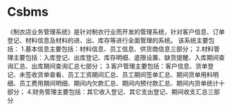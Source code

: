 # Csbms
 《制衣店业务管理系统》是针对制衣行业而开发的管理系统，针对客户信息、订单登记、材料信息及材料的进、出、库存等进行全面管理的系统。 该系统主要包括： 1.基本信息主要包括：材料信息、员工信息、供货商信息三部分； 2.材料管理主要包括：入库登记、出库登记、库存明细、底限设置、缺货提醒、入库期间查询汇总、出库期间查询汇总七部分； 3.客户管理主要包括：客户信息、货单登记、未签收货单查看、员工工资期间汇总、员工期间签单汇总、期间货单用料明细、员工费用期间明细、期间内欠款汇总、期间内预付款汇总、期间内货单统计十部分； 4.财务管理主要包括：其它收入登记、其它支出登记、期间收支汇总三部分
